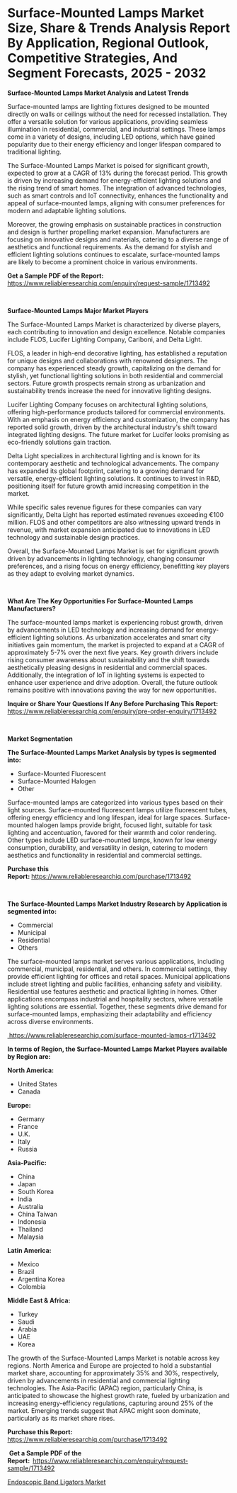 <p><h1>Surface-Mounted Lamps Market Size, Share & Trends Analysis Report By Application, Regional Outlook, Competitive Strategies, And Segment Forecasts, 2025 - 2032</h1></p><p><strong>Surface-Mounted Lamps Market Analysis and Latest Trends</strong></p>
<p><p>Surface-mounted lamps are lighting fixtures designed to be mounted directly on walls or ceilings without the need for recessed installation. They offer a versatile solution for various applications, providing seamless illumination in residential, commercial, and industrial settings. These lamps come in a variety of designs, including LED options, which have gained popularity due to their energy efficiency and longer lifespan compared to traditional lighting.</p><p>The Surface-Mounted Lamps Market is poised for significant growth, expected to grow at a CAGR of 13% during the forecast period. This growth is driven by increasing demand for energy-efficient lighting solutions and the rising trend of smart homes. The integration of advanced technologies, such as smart controls and IoT connectivity, enhances the functionality and appeal of surface-mounted lamps, aligning with consumer preferences for modern and adaptable lighting solutions.</p><p>Moreover, the growing emphasis on sustainable practices in construction and design is further propelling market expansion. Manufacturers are focusing on innovative designs and materials, catering to a diverse range of aesthetics and functional requirements. As the demand for stylish and efficient lighting solutions continues to escalate, surface-mounted lamps are likely to become a prominent choice in various environments.</p></p>
<p><strong>Get a Sample PDF of the Report:&nbsp;</strong> <a href="https://www.reliableresearchiq.com/enquiry/request-sample/1713492?utm_campaign=2101&utm_medium=2&utm_source=Github&utm_content=ia&utm_term=15022025&utm_id=surface-mounted-lamps">https://www.reliableresearchiq.com/enquiry/request-sample/1713492</a></p>
<p>&nbsp;</p>
<p><strong>Surface-Mounted Lamps Major Market Players</strong></p>
<p><p>The Surface-Mounted Lamps Market is characterized by diverse players, each contributing to innovation and design excellence. Notable companies include FLOS, Lucifer Lighting Company, Cariboni, and Delta Light. </p><p>FLOS, a leader in high-end decorative lighting, has established a reputation for unique designs and collaborations with renowned designers. The company has experienced steady growth, capitalizing on the demand for stylish, yet functional lighting solutions in both residential and commercial sectors. Future growth prospects remain strong as urbanization and sustainability trends increase the need for innovative lighting designs.</p><p>Lucifer Lighting Company focuses on architectural lighting solutions, offering high-performance products tailored for commercial environments. With an emphasis on energy efficiency and customization, the company has reported solid growth, driven by the architectural industry's shift toward integrated lighting designs. The future market for Lucifer looks promising as eco-friendly solutions gain traction.</p><p>Delta Light specializes in architectural lighting and is known for its contemporary aesthetic and technological advancements. The company has expanded its global footprint, catering to a growing demand for versatile, energy-efficient lighting solutions. It continues to invest in R&D, positioning itself for future growth amid increasing competition in the market.</p><p>While specific sales revenue figures for these companies can vary significantly, Delta Light has reported estimated revenues exceeding €100 million. FLOS and other competitors are also witnessing upward trends in revenue, with market expansion anticipated due to innovations in LED technology and sustainable design practices.</p><p>Overall, the Surface-Mounted Lamps Market is set for significant growth driven by advancements in lighting technology, changing consumer preferences, and a rising focus on energy efficiency, benefitting key players as they adapt to evolving market dynamics.</p></p>
<p>&nbsp;</p>
<p><strong>What Are The Key Opportunities For Surface-Mounted Lamps Manufacturers?</strong></p>
<p><p>The surface-mounted lamps market is experiencing robust growth, driven by advancements in LED technology and increasing demand for energy-efficient lighting solutions. As urbanization accelerates and smart city initiatives gain momentum, the market is projected to expand at a CAGR of approximately 5-7% over the next five years. Key growth drivers include rising consumer awareness about sustainability and the shift towards aesthetically pleasing designs in residential and commercial spaces. Additionally, the integration of IoT in lighting systems is expected to enhance user experience and drive adoption. Overall, the future outlook remains positive with innovations paving the way for new opportunities.</p></p>
<p><strong>Inquire or Share Your Questions If Any Before Purchasing This Report:</strong> <a href="https://www.reliableresearchiq.com/enquiry/pre-order-enquiry/1713492?utm_campaign=2101&utm_medium=2&utm_source=Github&utm_content=ia&utm_term=15022025&utm_id=surface-mounted-lamps">https://www.reliableresearchiq.com/enquiry/pre-order-enquiry/1713492</a></p>
<p>&nbsp;</p>
<p><strong>Market Segmentation</strong></p>
<p><strong>The Surface-Mounted Lamps Market Analysis by types is segmented into:</strong></p>
<p><ul><li>Surface-Mounted Fluorescent</li><li>Surface-Mounted Halogen</li><li>Other</li></ul></p>
<p><p>Surface-mounted lamps are categorized into various types based on their light sources. Surface-mounted fluorescent lamps utilize fluorescent tubes, offering energy efficiency and long lifespan, ideal for large spaces. Surface-mounted halogen lamps provide bright, focused light, suitable for task lighting and accentuation, favored for their warmth and color rendering. Other types include LED surface-mounted lamps, known for low energy consumption, durability, and versatility in design, catering to modern aesthetics and functionality in residential and commercial settings.</p></p>
<p><strong>Purchase this Report:&nbsp;</strong><a href="https://www.reliableresearchiq.com/purchase/1713492?utm_campaign=2101&utm_medium=2&utm_source=Github&utm_content=ia&utm_term=15022025&utm_id=surface-mounted-lamps">https://www.reliableresearchiq.com/purchase/1713492</a></p>
<p>&nbsp;</p>
<p><strong>The Surface-Mounted Lamps Market Industry Research by Application is segmented into:</strong></p>
<p><ul><li>Commercial</li><li>Municipal</li><li>Residential</li><li>Others</li></ul></p>
<p><p>The surface-mounted lamps market serves various applications, including commercial, municipal, residential, and others. In commercial settings, they provide efficient lighting for offices and retail spaces. Municipal applications include street lighting and public facilities, enhancing safety and visibility. Residential use features aesthetic and practical lighting in homes. Other applications encompass industrial and hospitality sectors, where versatile lighting solutions are essential. Together, these segments drive demand for surface-mounted lamps, emphasizing their adaptability and efficiency across diverse environments.</p></p>
<p><a href="https://www.reliableresearchiq.com/surface-mounted-lamps-r1713492?utm_campaign=2101&utm_medium=2&utm_source=Github&utm_content=ia&utm_term=15022025&utm_id=surface-mounted-lamps">&nbsp;https://www.reliableresearchiq.com/surface-mounted-lamps-r1713492</a></p>
<p><strong>In terms of Region, the Surface-Mounted Lamps Market Players available by Region are:</strong></p>
<p>
    <p> <strong> North America: </strong>
        <ul>
            <li>United States</li>
            <li>Canada</li>
        </ul>
        </p> 
    <p> <strong> Europe: </strong>
        <ul>
            <li>Germany</li>
            <li>France</li>
            <li>U.K.</li>
            <li>Italy</li>
            <li>Russia</li>
        </ul>
        </p> 
    <p> <strong> Asia-Pacific: </strong>
        <ul>
            <li>China</li>
            <li>Japan</li>
            <li>South Korea</li>
            <li>India</li>
            <li>Australia</li>
            <li>China Taiwan</li>
            <li>Indonesia</li>
            <li>Thailand</li>
            <li>Malaysia</li>
        </ul>
        </p> 
    <p> <strong> Latin America: </strong>
        <ul>
            <li>Mexico</li>
            <li>Brazil</li>
            <li>Argentina Korea</li>
            <li>Colombia</li>
        </ul>
        </p> 
    <p> <strong> Middle East & Africa: </strong>
        <ul>
            <li>Turkey</li>
            <li>Saudi</li>
            <li>Arabia</li>
            <li>UAE</li>
            <li>Korea</li>
        </ul>
    </p>
    </p>
<p><p>The growth of the Surface-Mounted Lamps Market is notable across key regions. North America and Europe are projected to hold a substantial market share, accounting for approximately 35% and 30%, respectively, driven by advancements in residential and commercial lighting technologies. The Asia-Pacific (APAC) region, particularly China, is anticipated to showcase the highest growth rate, fueled by urbanization and increasing energy-efficiency regulations, capturing around 25% of the market. Emerging trends suggest that APAC might soon dominate, particularly as its market share rises.</p></p>
<p><strong>Purchase this Report: </strong><a href="https://www.reliableresearchiq.com/purchase/1713492?utm_campaign=2101&utm_medium=2&utm_source=Github&utm_content=ia&utm_term=15022025&utm_id=surface-mounted-lamps">https://www.reliableresearchiq.com/purchase/1713492</a></p>
<p>&nbsp;<strong>Get a Sample PDF of the Report:&nbsp;&nbsp;</strong><a href="https://www.reliableresearchiq.com/enquiry/request-sample/1713492?utm_campaign=2101&utm_medium=2&utm_source=Github&utm_content=ia&utm_term=15022025&utm_id=surface-mounted-lamps">https://www.reliableresearchiq.com/enquiry/request-sample/1713492</a></p>
<p><strong></strong></p>
<p><p><a href="https://github.com/SanjidaMahmud54/Market-Research-Report-List-1/blob/main/endoscopic-band-ligators-market.md?utm_campaign=2101&utm_medium=2&utm_source=Github&utm_content=ia&utm_term=15022025&utm_id=surface-mounted-lamps">Endoscopic Band Ligators Market</a></p></p>